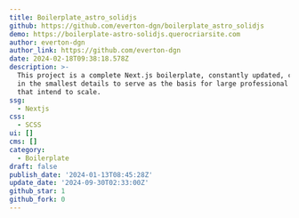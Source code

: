 ```yaml
---
title: Boilerplate_astro_solidjs
github: https://github.com/everton-dgn/boilerplate_astro_solidjs
demo: https://boilerplate-astro-solidjs.querocriarsite.com
author: everton-dgn
author_link: https://github.com/everton-dgn
date: 2024-02-18T09:38:18.578Z
description: >-
  This project is a complete Next.js boilerplate, constantly updated, configured
  in the smallest details to serve as the basis for large professional projects
  that intend to scale.
ssg:
  - Nextjs
css:
  - SCSS
ui: []
cms: []
category:
  - Boilerplate
draft: false
publish_date: '2024-01-13T08:45:28Z'
update_date: '2024-09-30T02:33:00Z'
github_star: 1
github_fork: 0
---
```

